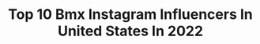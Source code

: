 ---
title: Top 10 Bmx Instagram Influencers In United States In 2022
description: >-
  Find top bmx Instagram influencers in United States in 2022. Most popular hashtags: #bmx #bikes #bikelife #bmxlife.
platform: Instagram
hits: 545
text_top: Discover the top-rated Instagram influencers on inBeat.
text_bottom: Our search engine has 545 Instagram influencers like this in United States for you to work with.
profiles:
  - username: "domsimoncini"
    fullname: >-
      Dominick Simoncini
    bio: >-
      BMX!
    location: "United States"
    followers: 112729
    engagement: 279
    commentsToLikes: 0.011656
    id: ck0vx9eiixtce0i19jsh30x64
    verified: false
    hashtags: "#bmx, #yfsi, #firstbike"
  - username: "bmx"
    fullname: >-
      Our BMX
    bio: >-
      BMX is tight. We update ourbmx.com with the best of BMX and you can sub to our YouTube by clicking ⬇️⬇️
    location: "United States"
    followers: 114657
    engagement: 283
    commentsToLikes: 0.009920
    id: ck0ttexcs2f5p0i19li005vri
    verified: false
    hashtags: "#bmx, #ourbmx, #sourcebmx, #forks"
  - username: "abmxiclerider"
    fullname: >-
      Jay Dalton
    bio: >-
      A-BMX-icle-rider My name is Jay and I ride small bikes. Contact: jaydaltonbmx@gmail.com
    location: "United States"
    followers: 52464
    engagement: 894
    commentsToLikes: 0.015831
    id: ck5c1j67pva9h0i116egl625j
    verified: false
    hashtags: "#bmx, #streetasheck, #mx, #ididntcasethatjumpinthefirstclipandsubluxmyshoulder"
  - username: "beast_marotta"
    fullname: >-
      Antonio Marotta
    bio: >-
      BMX for fun😎 Street,Park,Dirt @subrosabrand @theshadowconspiracy @shadowridinggear @jtracingusa @rogue_east @_bostonbmx
    location: "United States"
    followers: 7271
    engagement: 932
    commentsToLikes: 0.050849
    id: ck5cb7lbbew4f0i11jjv7tevw
    verified: false
    hashtags: "#newengland, #theshadowconspiracy, #subrosabrand, #ridebmx"
  - username: "d_niiiccceee"
    fullname: >-
      Dimitri McCombs
    bio: >-
      @ethikbmx 21 | #bmx 🚲 💨| ride hard, crash harder
    location: "United States"
    followers: 12742
    engagement: 701
    commentsToLikes: 0.040977
    id: ck55lhelm1km70i11syn2ha7e
    verified: false
    hashtags: "#ethikbmx, #fullsend, #tireride, #bikes"
  - username: "jonathancamachobmx"
    fullname: >-
      Camacho
    bio: >-
      BMX Rider / I ❤ traveling around the world representing everyone's dream 🚲🌏✈️ 🇪🇨sponsor: @monsterenergy @vansecuador @vansbmx66 Travel 💛💙❤️
    location: "United States"
    followers: 44702
    engagement: 534
    commentsToLikes: 0.012772
    id: ck55l9ijf12e20i11cymoecse
    verified: false
    hashtags: "#cool, #bikelife, #vansecuador, #love"
  - username: "coletesar"
    fullname: >-
      Cole Tesar
    bio: >-
      Professional BMX racer for @zeronineofficial TikTok Cole.tesar
    location: "United States"
    followers: 11684
    engagement: 680
    commentsToLikes: 0.022763
    id: ck0vzu5zhax1y0i19busw4nd4
    verified: false
    hashtags: "#athletictraining, #bmxlife, #bmxracing, #performancetraining"
  - username: "jorisdaudet33"
    fullname: >-
      Joris Daudet
    bio: >-
      Pro BMX Racer supported by Chase bicycle / Redbull . 3x USA BMX #1 Pro 🥇 . 2x Elite Men World Champion 🥇 . 2x Olympian
    location: "United States"
    followers: 52648
    engagement: 540
    commentsToLikes: 0.003899
    id: ck0twxqrth74a0i190l8k0x72
    verified: true
    hashtags: "#veerhalloween"
  - username: "ronniesurridge"
    fullname: >-
      Ronnie Surridge
    bio: >-
      Professional Bmx Rider. Semi Professional Rolex Dealer. 🇬🇧-🇺🇸
    location: "United States"
    followers: 64641
    engagement: 212
    commentsToLikes: 0.009651
    id: ck0tyc97lme060i19futntve1
    verified: false
    hashtags: "#happybirthday, #desert, #goprouk, #bmx"
  - username: "matthieu.lifestyle"
    fullname: >-
      Matthieu
    bio: >-
      🇫🇷 25 yo Lifestyle 🌍 Cliff Diving 💧 Street workout 🤸‍♂️ Bmx & moto rider 🚲🏍
    location: "United States"
    followers: 8524
    engagement: 866
    commentsToLikes: 0.052331
    id: ck8tdhbfu3b490j78n9rk31vi
    verified: false
    hashtags: "#buildupdevs, #buildtheweb, #codinglife, #devhero"
---
